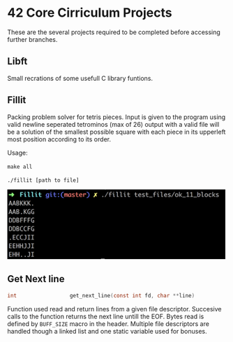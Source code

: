 42 Core Cirriculum Projects
===

  These are the several projects required to be completed before accessing further branches.
  
Libft
---
Small recrations of some usefull C library funtions.

Fillit
---
Packing problem solver for tetris pieces.  Input is given to the program using valid newline seperated tetrominos (max of 26) output with a valid file will be a solution of the smallest possible square with each piece in its upperleft most position according to its order.
    
Usage:
  
  `make all`
  
  `./fillit [path to file]`    

<img src="https://github.com/S11Kelevra/42-Core-Projects/blob/master/media/fillitcap.png" width="500">

Get Next line
---
```C
int					get_next_line(const int fd, char **line)
```

Function used read and return lines from a given file descriptor. Succesive calls to the function returns the next line untill the EOF. Bytes read is defined by `BUFF_SIZE` macro in the header. Multiple file descriptors are handled though a linked list and one static variable used for bonuses.
